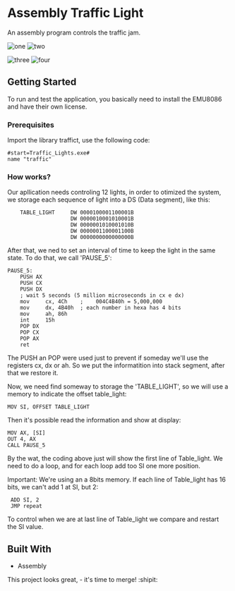 # Assembly Traffic Light

An assembly program controls the traffic jam.

 ![one](https://user-images.githubusercontent.com/32064166/80270605-f5c51280-868f-11ea-9b83-f7baa8bad9a7.PNG)   ![two](https://user-images.githubusercontent.com/32064166/80270608-fb225d00-868f-11ea-8903-d8fdfb0cb99a.PNG)

![three](https://user-images.githubusercontent.com/32064166/80270609-feb5e400-868f-11ea-8b8e-09c505fac461.PNG)   ![four](https://user-images.githubusercontent.com/32064166/80270610-037a9800-8690-11ea-8d93-15e2be2b0d9f.PNG)

## Getting Started

To run and test the application, you basically need to install the EMU8086 and have their own license.

### Prerequisites

Import the library traffict, use the following code:

```
#start=Traffic_Lights.exe#
name "traffic"     
```

### How works?

Our apllication needs controling 12 lights, in order to otimized the system, we storage each sequence of light into a DS (Data segment), like this:

```
    TABLE_LIGHT     DW 0000100001100001B                          
                    DW 0000010001010001B                     
                    DW 0000001010001010B                                         
                    DW 0000001100001100B   
                    DW 0000000000000000B        
```

After that, we ned to set an interval of time to keep the light in the same state.  To do that, we call 'PAUSE_5':

```
PAUSE_5:                   
    PUSH AX
    PUSH CX
    PUSH DX
    ; wait 5 seconds (5 million microseconds in cx e dx)
    mov     cx, 4Ch    ;    004C4B40h = 5,000,000
    mov     dx, 4B40h  ; each number in hexa has 4 bits
    mov     ah, 86h
    int     15h     
    POP DX
    POP CX
    POP AX
    ret 
```

The PUSH an POP were used just to prevent if someday we'll use the registers cx, dx or ah. So we put the informatition into stack segment, after that we restore it.

Now, we need find someway to storage the 'TABLE_LIGHT', so we will use a memory to indicate the offset table_light: 

```
MOV SI, OFFSET TABLE_LIGHT
```

Then it's possible read the information and show at display:

```
MOV AX, [SI] 
OUT 4, AX      
CALL PAUSE_5
```
 By the wat, the coding above just will show the first line of Table_light. We need to do a loop, and for each loop add too SI one more position.
 
Important: We're using an a 8bits memory. If each line of Table_light has 16 bits, we can't add 1 at SI, but 2:

```
 ADD SI, 2 
 JMP repeat
```
To control when we are at last line of Table_light we compare and restart the SI value.

## Built With

* Assembly


This project looks great, - it's time to merge! :shipit:


